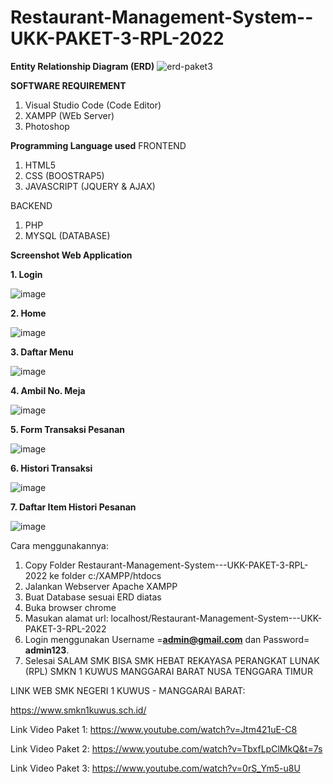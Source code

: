 # Restaurant-Management-System--UKK-PAKET-3-RPL-2022

**Entity Relationship Diagram (ERD)**
![erd-paket3](https://user-images.githubusercontent.com/88584119/155955493-15a17445-04eb-429c-a883-065cd6462b1a.png)

**SOFTWARE REQUIREMENT**
1. Visual Studio Code (Code Editor)
2. XAMPP (WEb Server)
3. Photoshop


**Programming Language used**
FRONTEND
1. HTML5
2. CSS (BOOSTRAP5)
3. JAVASCRIPT (JQUERY & AJAX)

BACKEND
1. PHP
2. MYSQL (DATABASE)

**Screenshot Web Application**

**1. Login**

![image](https://user-images.githubusercontent.com/88584119/155957372-5c47d147-f326-4ebf-bbb7-42636e67724f.png)

**2. Home**

![image](https://user-images.githubusercontent.com/88584119/155958542-e6b2aac8-7b4f-4592-9c43-d3c61aa9a55b.png)

**3. Daftar Menu**

![image](https://user-images.githubusercontent.com/88584119/155958679-b27b2f7e-a5ad-4986-bdb6-8fb03ebad80a.png)

**4. Ambil No. Meja**

![image](https://user-images.githubusercontent.com/88584119/155958858-7a5f2f2e-ec7d-421c-9911-dff7063a8902.png)

**5. Form Transaksi Pesanan**

![image](https://user-images.githubusercontent.com/88584119/155959043-583418c5-97be-4e7d-8faf-1e5d531e4089.png)

**6. Histori Transaksi**

![image](https://user-images.githubusercontent.com/88584119/155959267-f667f523-369c-4882-8d90-9b00be416bbc.png)

**7. Daftar Item Histori Pesanan**

![image](https://user-images.githubusercontent.com/88584119/155959558-9ffbb2be-856e-4353-9ea5-9411b5e5e166.png)

Cara menggunakannya:

1. Copy Folder Restaurant-Management-System---UKK-PAKET-3-RPL-2022 ke folder c:/XAMPP/htdocs
2. Jalankan Webserver Apache XAMPP
3. Buat Database sesuai ERD diatas
4. Buka browser chrome
5. Masukan alamat url: localhost/Restaurant-Management-System---UKK-PAKET-3-RPL-2022
6. Login menggunakan Username =**admin@gmail.com** dan Password= **admin123**.
7. Selesai
SALAM SMK BISA SMK HEBAT REKAYASA PERANGKAT LUNAK (RPL) SMKN 1 KUWUS MANGGARAI BARAT NUSA TENGGARA TIMUR

LINK WEB SMK NEGERI 1 KUWUS - MANGGARAI BARAT:

https://www.smkn1kuwus.sch.id/

Link Video Paket 1:
https://www.youtube.com/watch?v=Jtm421uE-C8

Link Video Paket 2:
https://www.youtube.com/watch?v=TbxfLpClMkQ&t=7s

Link Video Paket 3:
https://www.youtube.com/watch?v=0rS_Ym5-u8U
